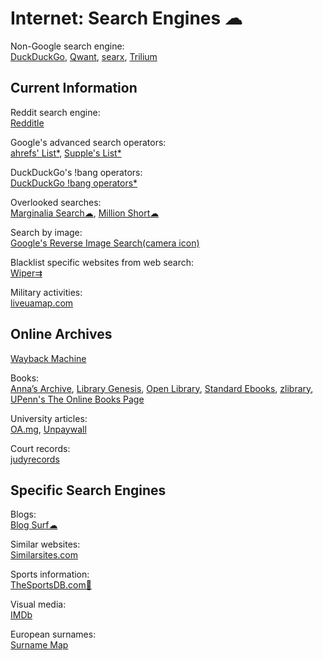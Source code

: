 # Internet: Search Engines ☁

Non-Google search engine:  
[DuckDuckGo](https://duckduckgo.com/),
[Qwant](https://www.qwant.com/),
[searx](https://searx.space/),
[Trilium](https://github.com/zadam/trilium)

## Current Information

Reddit search engine:  
[Redditle](https://redditle.com/)

Google's advanced search operators:  
[ahrefs' List*](https://supple.com.au/tools/google-advanced-search-operators/),
[Supple's List*](https://ahrefs.com/blog/google-advanced-search-operators/)

DuckDuckGo's !bang operators:  
[DuckDuckGo !bang operators*](https://mosermichael.github.io/duckduckbang/html/main.html)

Overlooked searches:  
[Marginalia Search☁](https://search.marginalia.nu/),
[Million Short☁](https://millionshort.com/)

Search by image:  
[Google's Reverse Image Search(camera icon)](https://images.google.com/)

Blacklist specific websites from web search:  
[Wiper⇉](https://github.com/davidahmed/wiper)

Military activities:  
[liveuamap.com](https://liveuamap.com/)

## Online Archives

[Wayback Machine](https://web.archive.org/)

Books:  
[Anna’s Archive](https://annas-archive.org/),
[Library Genesis](https://libgen.is/),
[Open Library](https://openlibrary.org/),
[Standard Ebooks](https://standardebooks.org/),
[zlibrary](https://b-ok.cc/),
[UPenn's The Online Books Page](https://onlinebooks.library.upenn.edu/)

University articles:  
[OA.mg](https://oa.mg/),
[Unpaywall](https://unpaywall.org/)

Court records:  
[judyrecords](https://www.judyrecords.com/)

## Specific Search Engines

Blogs:  
[Blog Surf☁](https://blogsurf.io/)

Similar websites:  
[Similarsites.com](https://www.similarsites.com/)

Sports information:  
[TheSportsDB.com🔌](https://thesportsdb.com/)

Visual media:  
[IMDb](https://www.imdb.com/)

European surnames:  
[Surname Map](https://www.surnamemap.eu/)
